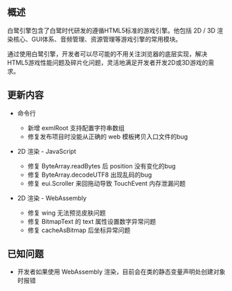 ## 概述

白鹭引擎包含了白鹭时代研发的遵循HTML5标准的游戏引擎。他包括 2D / 3D 渲染核心、GUI体系、音频管理、资源管理等游戏引擎的常用模块。

通过使用白鹭引擎，开发者可以尽可能的不用关注浏览器的底层实现，解决HTML5游戏性能问题及碎片化问题，灵活地满足开发者开发2D或3D游戏的需求。

## 更新内容

* 命令行
    * 新增 exmlRoot 支持配置字符串数组
    * 修复发布项目时没能从正确的 web 模板拷贝入口文件的bug

* 2D 渲染 - JavaScript
    * 修复 ByteArray.readBytes 后 position 没有变化的bug
    * 修复 ByteArray.decodeUTF8 出现乱码的bug
    * 修复 eui.Scroller 来回拖动导致 TouchEvent 内存泄漏问题

* 2D 渲染 - WebAssembly
    * 修复 wing 无法预览皮肤问题
    * 修复 BitmapText 的 text 属性设置数字异常问题
    * 修复 cacheAsBitmap 后坐标异常问题

## 已知问题

* 开发者如果使用 WebAssembly 渲染，目前会在类的静态变量声明处创建对象时报错